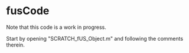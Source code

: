 # fusCode

Note that this code is a work in progress.

Start by opening "SCRATCH_fUS_Object.m" and following the comments therein.
